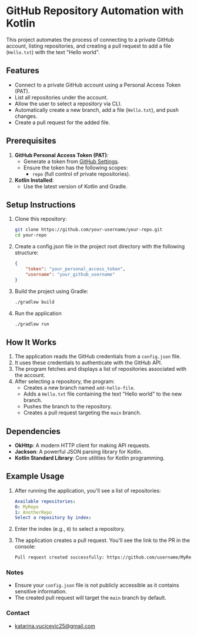 # GitHub Repository Automation with Kotlin

This project automates the process of connecting to a private GitHub account, listing repositories, and creating a pull request to add a file (`Hello.txt`) with the text "Hello world".

## Features
- Connect to a private GitHub account using a Personal Access Token (PAT).
- List all repositories under the account.
- Allow the user to select a repository via CLI.
- Automatically create a new branch, add a file (`Hello.txt`), and push changes.
- Create a pull request for the added file.

## Prerequisites
1. **GitHub Personal Access Token (PAT)**:
    - Generate a token from [GitHub Settings](https://github.com/settings/tokens).
    - Ensure the token has the following scopes:
        - `repo` (full control of private repositories).
2. **Kotlin Installed**:
    - Use the latest version of Kotlin and Gradle.

## Setup Instructions
1. Clone this repository:
   ```bash
   git clone https://github.com/your-username/your-repo.git
   cd your-repo
2. Create a config.json file in the project root directory with the following structure:
    ```json
    {
        "token": "your_personal_access_token",
        "username": "your_github_username"
    }
3. Build the project using Gradle:
    ```bash
    ./gradlew build
4. Run the application
    ```bash
    ./gradlew run

## How It Works
1. The application reads the GitHub credentials from a `config.json` file.
2. It uses these credentials to authenticate with the GitHub API.
3. The program fetches and displays a list of repositories associated with the account.
4. After selecting a repository, the program:
    - Creates a new branch named `add-hello-file`.
    - Adds a `Hello.txt` file containing the text "Hello world" to the new branch.
    - Pushes the branch to the repository.
    - Creates a pull request targeting the `main` branch.

## Dependencies
- **OkHttp**: A modern HTTP client for making API requests.
- **Jackson**: A powerful JSON parsing library for Kotlin.
- **Kotlin Standard Library**: Core utilities for Kotlin programming.

## Example Usage

1. After running the application, you'll see a list of repositories:
    ```yaml
    Available repositories:
    0: MyRepo
    1: AnotherRepo
    Select a repository by index:
    ```

2. Enter the index (e.g., `0`) to select a repository.

3. The application creates a pull request. You'll see the link to the PR in the console:
    ```bash
    Pull request created successfully: https://github.com/username/MyRepo/pull/1
    ```

### Notes
- Ensure your `config.json` file is not publicly accessible as it contains sensitive information.
- The created pull request will target the `main` branch by default.

### Contact
- katarina.vucicevic25@gmail.com
